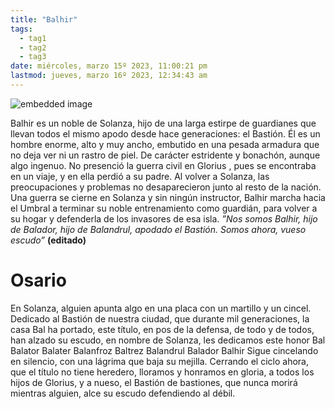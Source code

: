 ```yaml
---
title: "Balhir"
tags:
  - tag1
  - tag2
  - tag3
date: miércoles, marzo 15º 2023, 11:00:21 pm
lastmod: jueves, marzo 16º 2023, 12:34:43 am
---
```


![embedded image](https://assets.legendkeeper.com/00cbd631-debc-457f-b65a-00af7ea04f70.jpg "Attachment")

Balhir es un noble de Solanza, hijo de una larga estirpe de guardianes que llevan todos el mismo apodo desde hace generaciones: el Bastión. Él es un hombre enorme, alto y muy ancho, embutido en una pesada armadura que no deja ver ni un rastro de piel. De carácter estridente y bonachón, aunque algo ingenuo. No presenció la guerra civil en Glorius , pues se encontraba en un viaje, y en ella perdió a su padre. Al volver a Solanza, las preocupaciones y problemas no desaparecieron junto al resto de la nación. Una guerra se cierne en Solanza y sin ningún instructor, Balhir marcha hacia el Umbral a terminar su noble entrenamiento como guardián, para volver a su hogar y defenderla de los invasores de esa isla. _”Nos somos Balhir, hijo de Balador, hijo de Balandrul, apodado el Bastión. Somos ahora, vueso escudo”_ **(editado)**

# Osario

En Solanza, alguien apunta algo en una placa con un martillo y un cincel. Dedicado al Bastión de nuestra ciudad, que durante mil generaciones, la casa Bal ha portado, este título, en pos de la defensa, de todo y de todos, han alzado su escudo, en nombre de Solanza, les dedicamos este honor Bal Balator Balater Balanfroz Baltrez Balandrul Balador Balhir Sigue cincelando en silencio, con una lágrima que baja su mejilla. Cerrando el ciclo ahora, que el título no tiene heredero, lloramos y honramos en gloria, a todos los hijos de Glorius, y a nueso, el Bastión de bastiones, que nunca morirá mientras alguien, alce su escudo defendiendo al débil.